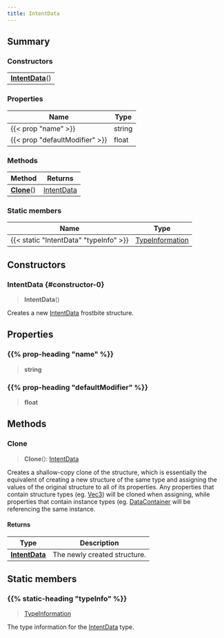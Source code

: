 ```yaml
---
title: IntentData
---
```



## Summary
### Constructors
| |
| ----------- |
| **[IntentData](#constructor-0)**() |

### Properties
| Name | Type |
| ---- | ---- |
| {{< prop "name" >}} | string |
| {{< prop "defaultModifier" >}} | float |

### Methods
| Method | Returns |
| ------ | ---- |
| **[Clone](#clone)**() | [IntentData](/vext/ref/fb/intentdata) |

### Static members
| Name | Type |
| ---- | ---- |
| {{< static "IntentData" "typeInfo" >}} | [TypeInformation](/vext/ref/shared/class/typeinformation) |

## Constructors
### IntentData {#constructor-0}
> **IntentData**()

Creates a new [IntentData](/vext/ref/fb/intentdata) frostbite structure.

## Properties
### {{% prop-heading "name" %}}
> **string**

### {{% prop-heading "defaultModifier" %}}
> **float**

## Methods
### Clone
> **Clone**(): [IntentData](/vext/ref/fb/intentdata)

Creates a shallow-copy clone of the structure, which is essentially the equivalent of creating a new structure of the same type and assigning the values of the original structure to all of its properties. Any properties that contain structure types (eg. [Vec3](/vext/ref/shared/class/vec3)) will be cloned when assigning, while properties that contain instance types (eg. [DataContainer](/vext/ref/shared/class/datacontainer) will be referencing the same instance.

#### Returns
| Type | Description |
| ---- | ----------- |
| **[IntentData](/vext/ref/fb/intentdata)** | The newly created structure. |

## Static members
### {{% static-heading "typeInfo" %}}
> [TypeInformation](/vext/ref/shared/class/typeinformation)

The type information for the [IntentData](/vext/ref/fb/intentdata) type.

